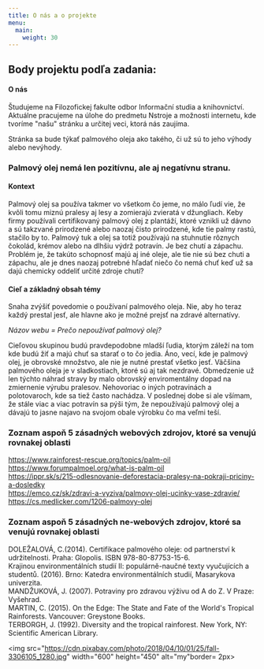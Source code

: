 ```yaml
---
title: O nás a o projekte
menu:
  main:
    weight: 30
---
```


<h2> Body projektu podľa zadania: </h2>

<h4> O nás </h4>

Študujeme na Filozofickej fakulte odbor Informační studia a knihovnictví. Aktuálne pracujeme na úlohe do predmetu Nstroje a možnosti internetu, kde tvoríme "našu" stránku a určitej veci, ktorá nás zaujíma. </br>

Stránka sa bude týkať palmového oleja ako takého, či už sú to jeho výhody alebo nevýhody. </br>


<h3> Palmový olej nemá len pozitívnu, ale aj negatívnu stranu. </h3>

<h4>Kontext</h4>
<p>Palmový olej sa používa takmer vo všetkom čo jeme, no málo ľudí vie, že kvôli tomu miznú pralesy aj lesy a zomierajú zvieratá v džungliach. Keby firmy používali certifikovaný palmový olej z plantáží, ktoré vznikli už dávno a sú takzvané prirodzené alebo naozaj čisto prirodzené, kde tie palmy rastú, stačilo by to. Palmový tuk a olej sa totiž používajú na stuhnutie rôznych čokolád, krémov alebo na dlhšiu výdrž potravín. Je bez chutí a zápachu. Problém je, že takúto schopnosť majú aj iné oleje, ale tie nie sú bez chuti a zápachu, ale je dnes naozaj potrebné hľadať niečo čo nemá chuť keď už sa dajú chemicky oddeliť určité zdroje chutí?
</p>
<h4> Cieľ a základný obsah témy</h4>
Snaha zvýšiť povedomie o používaní palmového oleja. Nie, aby ho teraz každý prestal jesť, ale hlavne ako je možné prejsť na zdravé alternatívy.  

*Názov webu = Prečo nepoužívať palmový olej?*

<p> Cieľovou skupinou budú pravdepodobne mladší ľudia, ktorým záleží na tom kde budú žiť a majú chuť sa starať o to čo jedia. Áno, vecí, kde je palmový olej, je obrovské množstvo, ale nie je nutné prestať všetko jesť. Väčšina palmového oleja je v sladkostiach, ktoré sú aj tak nezdravé. Obmedzenie už len týchto náhrad stravy by malo obrovský enviromentálny dopad na zmiernenie výrubu pralesov. Nehovoriac o iných potravinách a polotovaroch, kde sa tiež často nachádza. V poslednej dobe si ale všímam, že stále viac a viac potravín sa pýši tým, že nepoužívajú palmový olej a dávajú to jasne najavo na svojom obale výrobku čo ma veľmi teší. </p>

<h3> Zoznam aspoň 5 zásadných webových zdrojov, ktoré sa venujú rovnakej oblasti </h3>

https://www.rainforest-rescue.org/topics/palm-oil  </br>
https://www.forumpalmoel.org/what-is-palm-oil </br>
https://ippr.sk/s/215-odlesnovanie-deforestacia-pralesy-na-pokraji-priciny-a-dosledky </br>
https://emco.cz/sk/zdravi-a-vyziva/palmovy-olej-ucinky-vase-zdravie/ </br>
https://cs.medlicker.com/1206-palmovy-olej </br>

<h3> Zoznam aspoň 5 zásadných ne-webových zdrojov, ktoré sa venujú rovnakej oblasti </h3>

DOLEŽALOVÁ, C.(2014). Certifikace palmového oleje: od partnerství k udržitelnosti. Praha: Glopolis. ISBN 978-80-87753-15-6. </br>
Krajinou environmentálních studií II: populárně-naučné texty vyučujících a studentů. (2016). Brno: Katedra environmentálních studií, Masarykova univerzita. </br>
MANDŽUKOVÁ, J. (2007). Potraviny pro zdravou výživu od A do Z. V Praze: Vyšehrad. </br>
MARTIN, C. (2015). On the Edge: The State and Fate of the World's Tropical Rainforests. Vancouver: Greystone Books. </br>
TERBORGH, J. (1992). Diversity and the tropical rainforest. New York, NY: Scientific American Library. </br>


<img src="https://cdn.pixabay.com/photo/2018/04/10/01/25/fall-3306105_1280.jpg" width="600" height="450" alt="my"border= 2px>


[Hugo]: https://gohugo.io
[VIKBA07]: https://is.muni.cz/predmet/phil/VIKBA07
[hugoDocs]: https://gohugo.io/documentation/
[qs]: https://gohugo.io/getting-started/quick-start/
